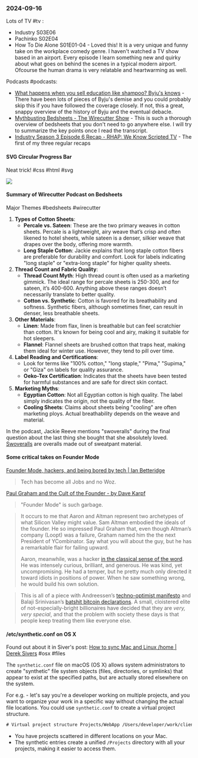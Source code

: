 ### 2024-09-16
Lots of TV #tv :
* Industry S03E06
* Pachinko S02E04
* How To Die Alone S01E01-04 - Loved this! It is a very unique and funny take on the workplace comedy genre. I haven't watched a TV show based in an airport. Every episode I learn something new and quirky about what goes on behind the scenes in a typical modern airport. Ofcourse the human drama is very relatable and heartwarming as well.

Podcasts #podcasts:
* [What happens when you sell education like shampoo? Byju's knows](https://lnns.co/akn1oIx-R_W) - There have been lots of pieces of Byju's demise and you could probably skip this if you have followed the coverage closely. If not, this a great, snappy overview of the history of Byju and the eventual debacle.
* [Mythbusting Bedsheets - The Wirecutter Show](https://lnns.co/QVzy1dDkMbL) - This is such a thorough overview of bedsheets that you don't need to go anywhere else. I will try to summarize the key points once I read the transcript. 
* [Industry Season 3 Episode 6 Recap - RHAP: We Know Scripted TV](https://lnns.co/IVR0fXMsHvP) - The first of my three regular recaps

#### SVG Circular Progress Bar
Neat trick! #css #html #svg

![](https://x.com/devongovett/status/1835692034104918053)

#### Summary of Wirecutter Podcast on Bedsheets
Major Themes #bedsheets #wirecutter
1. **Types of Cotton Sheets**:
	- **Percale vs. Sateen**: These are the two primary weaves in cotton sheets. Percale is a lightweight, airy weave that’s crisp and often likened to hotel sheets, while sateen is a denser, silkier weave that drapes over the body, offering more warmth.
    - **Long Staple Cotton**: Jackie explains that long staple cotton fibers are preferable for durability and comfort. Look for labels indicating "long staple" or "extra-long staple" for higher quality sheets.
2. **Thread Count and Fabric Quality**:
    - **Thread Count Myth**: High thread count is often used as a marketing gimmick. The ideal range for percale sheets is 250-300, and for sateen, it’s 400-600. Anything above these ranges doesn’t necessarily translate to better quality.
    - **Cotton vs. Synthetic**: Cotton is favored for its breathability and softness. Synthetic fibers, although sometimes finer, can result in denser, less breathable sheets.
3. **Other Materials**:
    - **Linen**: Made from flax, linen is breathable but can feel scratchier than cotton. It's known for being cool and airy, making it suitable for hot sleepers.
    - **Flannel**: Flannel sheets are brushed cotton that traps heat, making them ideal for winter use. However, they tend to pill over time.
4. **Label Reading and Certifications**:
    - Look for terms like "100% cotton," "long staple," "Pima," "Supima," or "Giza" on labels for quality assurance.
    - **Oeko-Tex Certification**: Indicates that the sheets have been tested for harmful substances and are safe for direct skin contact.
5. **Marketing Myths**:
    - **Egyptian Cotton**: Not all Egyptian cotton is high quality. The label simply indicates the origin, not the quality of the fiber.
    - **Cooling Sheets**: Claims about sheets being "cooling" are often marketing ploys. Actual breathability depends on the weave and material.

In the podcast, Jackie Reeve mentions "swoveralls" during the final question about the last thing she bought that she absolutely loved. [Swoveralls](https://swoveralls.com/) are overalls made out of sweatpant material. 

#### Some critical takes on Founder Mode

[Founder Mode, hackers, and being bored by tech | Ian Betteridge](https://ianbetteridge.com/2024/09/14/founder-mode-hackers-and-being-bored-by-tech/)

> Tech has become all Jobs and no Woz.

[Paul Graham and the Cult of the Founder - by Dave Karpf](https://davekarpf.substack.com/p/paul-graham-and-the-cult-of-the-founder?r=eeyg&triedRedirect=true)

> "Founder Mode" is such garbage.

> It occurs to me that Aaron and Altman represent two archetypes of what Silicon Valley might value. Sam Altman embodied the ideals of the founder. He so impressed Paul Graham that, even though Altman’s company (Loopt) was a failure, Graham named him the the next President of YCombinator. Say what you will about the guy, but he has a remarkable flair for failing upward.
> 
> Aaron, meanwhile, was a hacker [in the classical sense of the word](https://www.stevenlevy.com/hackers-heroes-of-the-computer-revolution). He was intensely curious, brilliant, and generous. He was kind, yet uncompromising. He had a temper, but he pretty much only directed it toward idiots in positions of power. When he saw something wrong, he would build his own solution.

> This is all of a piece with Andreessen’s [techno-optimist manifesto](https://davekarpf.substack.com/p/why-cant-our-tech-billionaires-learn) and Balaji Srinivasan’s [batshit bitcoin declarations](https://davekarpf.substack.com/p/not-enough-people-are-making-fun). A small, cloistered elite of not-especially-bright billionaires have decided that they are _very, very special_, and that the problem with society these days is that people keep treating them like everyone else.

#### /etc/synthetic.conf on OS X

Found out about it in Siver's post: [How to sync Mac and Linux /home | Derek Sivers](https://sive.rs/macx) #osx #files 

The `synthetic.conf` file on macOS (OS X) allows system administrators to create "synthetic" file system objects (files, directories, or symlinks) that appear to exist at the specified paths, but are actually stored elsewhere on the system.

For e.g. - let's say you're a developer working on multiple projects, and you want to organize your work in a specific way without changing the actual file locations. You could use `synthetic.conf` to create a virtual project structure.

```txt
# Virtual project structure Projects/WebApp /Users/developer/work/client_a/webapp Projects/MobileApp /Users/developer/work/client_b/mobile_app Projects/API /Users/developer/work/internal/api_project
```

- You have projects scattered in different locations on your Mac.
- The synthetic entries create a unified `/Projects` directory with all your projects, making it easier to access them.